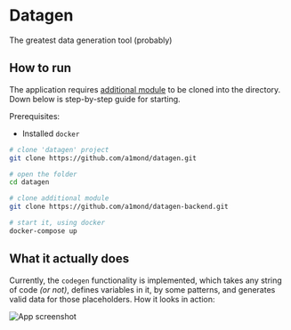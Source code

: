 # Datagen

The greatest data generation tool (probably)

## How to run
The application requires [additional module](https://github.com/a1mond/datagen-backend) to be cloned into the directory. Down below is step-by-step guide for starting.

Prerequisites:
- Installed `docker`

```bash
# clone 'datagen' project
git clone https://github.com/a1mond/datagen.git

# open the folder
cd datagen

# clone additional module
git clone https://github.com/a1mond/datagen-backend.git

# start it, using docker
docker-compose up
```

## What it actually does
Currently, the `codegen` functionality is implemented, which takes any string of code *(or not)*, defines variables in it, by some patterns, and generates valid data for those placeholders. How it looks in action:

![App screenshot](https://i.ibb.co/BsFsWmX/Screenshot-2022-04-01-at-00-27-16.png)

